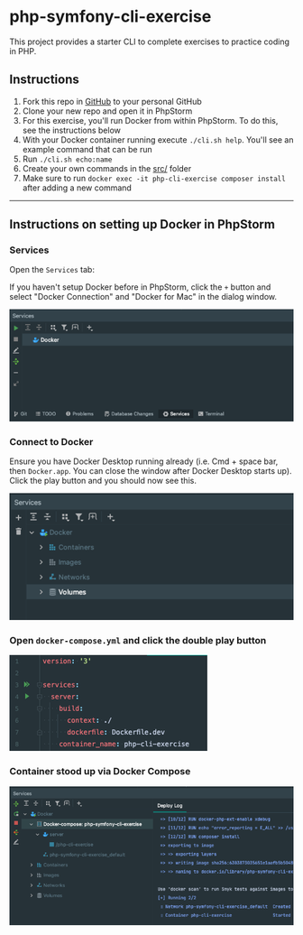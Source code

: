 # php-symfony-cli-exercise

This project provides a starter CLI to complete exercises to practice coding in PHP.

## Instructions

1. Fork this repo in [GitHub](https://github.com/kronning6/php-symfony-cli-exercise/fork) to your personal GitHub
2. Clone your new repo and open it in PhpStorm
3. For this exercise, you'll run Docker from within PhpStorm. To do this, see the instructions below
4. With your Docker container running execute `./cli.sh help`. You'll see an example command that can be run
5. Run `./cli.sh echo:name`
6. Create your own commands in the [src/](src) folder
7. Make sure to run `docker exec -it php-cli-exercise composer install` after adding a new command

---
## Instructions on setting up Docker in PhpStorm

### Services 

Open the `Services` tab:

If you haven't setup Docker before in PhpStorm, click the `+` button and select "Docker Connection" and "Docker for Mac"
in the dialog window.

![](images/one.png "")

### Connect to Docker

Ensure you have Docker Desktop running already (i.e. Cmd + space bar, then `Docker.app`. You can close the window after
Docker Desktop starts up). Click the play button and you should now see this.

![](images/two.png "")

### Open `docker-compose.yml` and click the double play button

![](images/three.png "")

### Container stood up via Docker Compose

![](images/four.png "")
